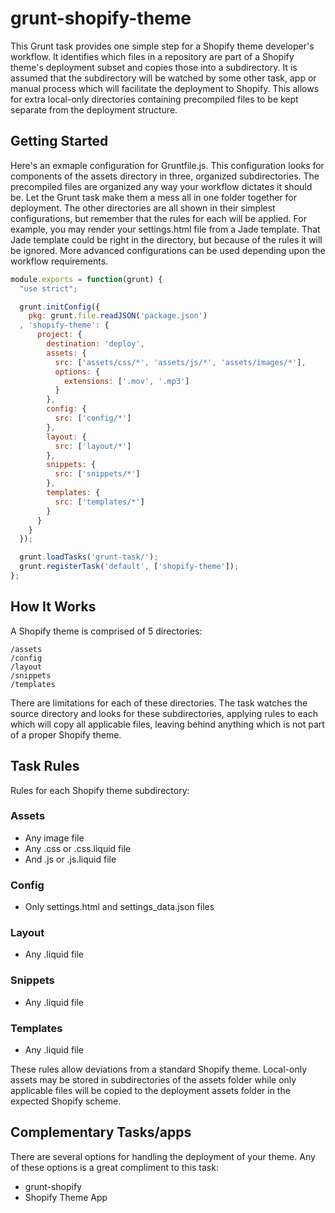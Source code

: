 grunt-shopify-theme
===================

This Grunt task provides one simple step for a Shopify theme developer's workflow. It identifies which files in a repository are part of a Shopify theme's deployment subset and copies those into a subdirectory. It is assumed that the subdirectory will be watched by some other task, app or manual process which will facilitate the deployment to Shopify. This allows for extra local-only directories containing precompiled files to be kept separate from the deployment structure.

## Getting Started
Here's an exmaple configuration for Gruntfile.js. This configuration looks for components of the assets directory in three, organized subdirectories. The precompiled files are organized any way your workflow dictates it should be. Let the Grunt task make them a mess all in one folder together for deployment. The other directories are all shown in their simplest configurations, but remember that the rules for each will be applied. For example, you may render your settings.html file from a Jade template. That Jade template could be right in the directory, but because of the rules it will be ignored. More advanced configurations can be used depending upon the workflow requirements.

```javascript
module.exports = function(grunt) {
  "use strict";

  grunt.initConfig({
    pkg: grunt.file.readJSON('package.json') 
  , 'shopify-theme': {
      project: {
        destination: 'deploy',
        assets: {
          src: ['assets/css/*', 'assets/js/*', 'assets/images/*'],
          options: {
            extensions: ['.mov', '.mp3']
          }
        },
        config: {
          src: ['config/*']
        },
        layout: {
          src: ['layout/*']
        },
        snippets: {
          src: ['snippets/*']
        },
        templates: {
          src: ['templates/*']
        }
      }
    }
  });

  grunt.loadTasks('grunt-task/');
  grunt.registerTask('default', ['shopify-theme']);
};
```

## How It Works
A Shopify theme is comprised of 5 directories:

```
/assets
/config
/layout
/snippets
/templates
```

There are limitations for each of these directories. The task watches the source directory and looks for these subdirectories, applying rules to each which will copy all applicable files, leaving behind anything which is not part of a proper Shopify theme.

## Task Rules
Rules for each Shopify theme subdirectory:

### Assets
+ Any image file
+ Any .css or .css.liquid file
+ And .js or .js.liquid file

### Config
+ Only settings.html and settings_data.json files

### Layout
+ Any .liquid file

### Snippets
+ Any .liquid file

### Templates
+ Any .liquid file

These rules allow deviations from a standard Shopify theme. Local-only assets may be stored in subdirectories of the assets folder while only applicable files will be copied to the deployment assets folder in the expected Shopify scheme.

## Complementary Tasks/apps
There are several options for handling the deployment of your theme. Any of these options is a great compliment to this task:

+ grunt-shopify
+ Shopify Theme App
